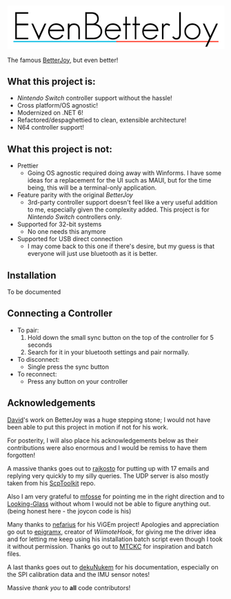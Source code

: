 <p align="center">
  <img src="title.png">
</p>

The famous [BetterJoy](https://github.com/Davidobot/BetterJoy), but even better!

## What this project is:
* _Nintendo Switch_ controller support without the hassle!
* Cross platform/OS agnostic!
* Modernized on .NET 6!
* Refactored/despaghettied to clean, extensible architecture!
* N64 controller support!

## What this project is not:
* Prettier
  * Going OS agnostic required doing away with Winforms. I have some ideas for a replacement for the UI such as MAUI, but for the time being, this will be a terminal-only application.
* Feature parity with the original _BetterJoy_
  * 3rd-party controller support doesn't feel like a very useful addition to me, especially given the complexity added. This project is for _Nintendo Switch_ controllers only.
* Supported for 32-bit systems
  * No one needs this anymore
* Supported for USB direct connection
  * I may come back to this one if there's desire, but my guess is that everyone will just use bluetooth as it is better.

## Installation
To be documented
<!--1. Install [ViGEmBus](https://github.com/ViGEm/ViGEmBus/releases)
2. Install HIDGuard
3. Run EvenBetterJoy
4. Connect your controllers.-->

## Connecting a Controller
* To pair:
  1. Hold down the small sync button on the top of the controller for 5 seconds
  2. Search for it in your bluetooth settings and pair normally.
* To disconnect:
  * Single press the sync button
* To reconnect:
  * Press any button on your controller

## Acknowledgements
[David](https://davidobot.net/)'s work on BetterJoy was a huge stepping stone; I would not have been able to put this project in motion if not for his work.

For posterity, I will also place his acknowledgements below as their contributions were also enormous and I would be remiss to have them forgotten!

A massive thanks goes out to [rajkosto](https://github.com/rajkosto/) for putting up with 17 emails and replying very quickly to my silly queries. The UDP server is also mostly taken from his [ScpToolkit](https://github.com/rajkosto/ScpToolkit) repo.

Also I am very grateful to [mfosse](https://github.com/mfosse/JoyCon-Driver) for pointing me in the right direction and to [Looking-Glass](https://github.com/Looking-Glass/JoyconLib) without whom I would not be able to figure anything out. (being honest here - the joycon code is his)

Many thanks to [nefarius](https://github.com/ViGEm/ViGEmBus) for his ViGEm project! Apologies and appreciation go out to [epigramx](https://github.com/epigramx), creator of *WiimoteHook*, for giving me the driver idea and for letting me keep using his installation batch script even though I took it without permission. Thanks go out to [MTCKC](https://github.com/MTCKC/ProconXInput) for inspiration and batch files.

A last thanks goes out to [dekuNukem](https://github.com/dekuNukem/Nintendo_Switch_Reverse_Engineering) for his documentation, especially on the SPI calibration data and the IMU sensor notes!

Massive *thank you* to **all** code contributors!